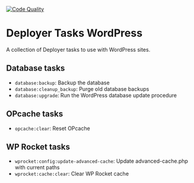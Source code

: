 [![Code Quality](https://github.com/benoitchantre/deployer-tasks-wordpress/actions/workflows/code-quality.yml/badge.svg)](https://github.com/benoitchantre/deployer-tasks-wordpress/actions/workflows/code-quality.yml)

# Deployer Tasks WordPress

A collection of Deployer tasks to use with WordPress sites.

## Database tasks

- `database:backup`: Backup the database
- `database:cleanup_backup`: Purge old database backups
- `database:upgrade`: Run the WordPress database update procedure

## OPcache tasks

- `opcache:clear`: Reset OPcache

## WP Rocket tasks

- `wprocket:config:update-advanced-cache`: Update advanced-cache.php with current paths
- `wprocket:cache:clear`: Clear WP Rocket cache
